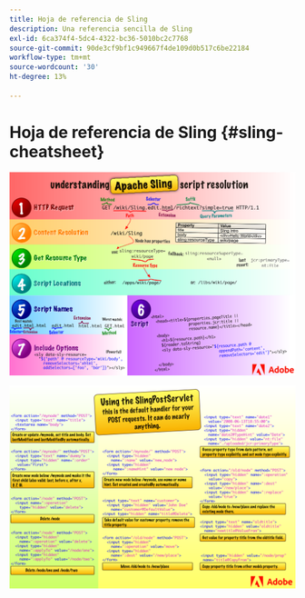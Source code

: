 ```yaml
---
title: Hoja de referencia de Sling
description: Una referencia sencilla de Sling
exl-id: 6ca374f4-5dc4-4322-bc36-5010bc2c7768
source-git-commit: 90de3cf9bf1c949667f4de109d0b517c6be22184
workflow-type: tm+mt
source-wordcount: '30'
ht-degree: 13%

---
```


# Hoja de referencia de Sling {#sling-cheatsheet}

![Explicación de la resolución de scripts de Apache Sling.](assets/sling-cheatsheet-01.png)

![Uso de SlingPostServlet: este es el controlador predeterminado para las solicitudes de los POST; puede hacer casi cualquier cosa.](assets/sling-cheatsheet-02.png)
